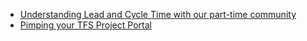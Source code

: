 


* [Understanding Lead and Cycle Time with our part-time community](https://blogs.msdn.microsoft.com/visualstudioalmrangers/2016/10/05/understanding-lead-and-cycle-time-with-our-part-time-community/)
* [Pimping your TFS Project Portal](http://paulstovell.com/blog/tfs-sharepoint-portal)
